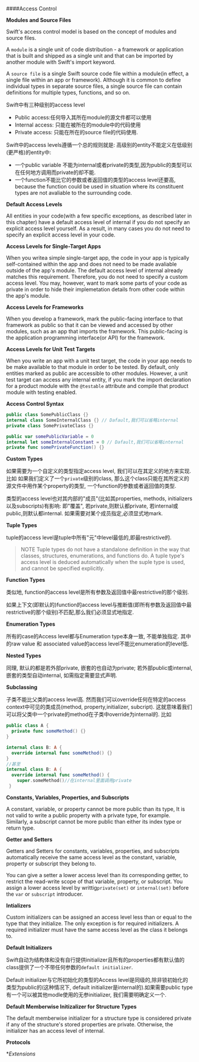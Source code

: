 ####Access Control

**Modules and Source Files**

Swift's access control model is based on the concept of modules and source files.

A `module` is a single unit of code distribution - a framework or application that is built and shipped as a single unit and that can be imported by another module with Swift's import keyword.

A `source file` is a single Swift source code file within a module(in effect, a single file within an app or framework). Although it is common to define individual types in separate source files, a single source file can contain definitions for multiple types, functions, and so on.

Swift中有三种级别的access level
* Public access:任何导入其所在module的源文件都可以使用
* Internal access: 只能在被所在的module中的代码使用
* Private access: 只能在所在的source file的代码使用.

Swift中的access levels遵循一个总的规则就是: 高级别的entity不能定义在低级别(更严格)的entity中:
* 一个public variable 不能为internal或者private的类型,因为public的类型可以在任何地方调用而private的却不能.
* 一个function不能比它的参数或者返回值的类型的access level还要高, because the function could be used in situation where its constituent types are not avaliable to the surrounding code.

**Default Access Levels**

All entities in your code(with a few specific exceptions, as described later in this chapter) have a default access level of internal if you do not specify an explicit access level yourself. As a result, in many cases you do not need to specify an explicit access level in your code.

**Access Levels for Single-Target Apps**

When you writea simple single-target app, the code in your app is typically self-contained within the app and does not need to be made avaliable outside of the app's module. The default access level of internal already matches this requirement. Therefore, you do not need to specify a custom access level. You may, however, want to mark some parts of your code as private in order to hide their implemetation details from other code within the app's module.

**Access Levels for Frameworks**

When you develop a framework, mark the public-facing interface to that framework as public so that it can be viewed and accessed by other modules, such as an app that imports the framework. This public-facing is the application programming interface(or API) for the framework.

**Access Levels for Unit Test Targets**

When you write an app with a unit test target, the code in your app needs to be make available to that module in order to be tested. By default, only entities marked as public are accessible to other modules. However, a unit test target can access any internal entity, if you mark the import declaration for a product module with the `@testable` attribute and compile that product module with testing enabled.

**Access Control Syntax**

```Swift
public class SomePublicClass {}
internal class SomeInternalClass {} // Dafault,我们可以省略internal
private class SomePrivateClass {}

public var somePublicVariable = 0
internal let someInternalConstant = 0 // Dafault,我们可以省略internal
private func somePrivateFunction() {}
```
**Custom Types**

如果需要为一个自定义的类型指定access level, 我们可以在其定义的地方来实现. 比如 如果我们定义了一个`private`级别的class, 那么这个class只能在其所定义的源文件中用作某个property的类型, 一个function的参数或者返回值的类型.

类型的access level也对其内部的"成员"(比如其properties, methods, initializers以及subscripts)有影响: 即"覆盖", 若private,则默认都private, 若internal或public,则默认都internal. 如果需要对某个成员指定,必须显式地mark.

**Tuple Types**

tuple的access level是tuple中所有"元"中level最低的,即最restrictive的.
> NOTE Tuple types do not have a standalone definition in the way that classes, structures, enumerations, and functions do. A tuple type's access level is deduced automatically when the suple type is used, and cannot be specified explicitly.

**Function Types**

类似地, function的access level是所有参数及返回值中最restrictive的那个级别.

如果上下文(即默认的)function的access level与推断值(即所有参数及返回值中最restrictive的那个级别)不匹配,那么我们必须显式地指定.

**Enumeration Types**

所有的case的Access level都与Enumeration type本身一致, 不能单独指定. 其中的raw value 和 associated value的access level不能比enumeration的level低.

**Nested Types**

同理, 默认的都是若外部private, 嵌套的也自动为private; 若外部public或internal,嵌套的类型自动internal, 如需指定需要显式声明.

**Subclassing**

子类不能比父类的access level高. 然而我们可以override任何在特定的access context中可见的类成员(method, property,initializer, subcript). 这就意味着我们可以将父类中一个private的method在子类中override为internal的. 比如
```Swift
public class A {
  private func someMethod() {}
}

internal class B: A {
  override internal func someMethod() {}
}
//甚至
internal class B: A {
  override internal func someMethod() {
    super.someMethod()//在internal里面调用private
 }
```
**Constants, Variables, Properties, and Subscripts**

A constant, variable, or property cannot be more public than its type, It is not valid to write a public property with a private type, for example. Similarly, a subscript cannot be more public than either its index type or return type.

**Getter and Setters**

Getters and Setters for constants, variables, properties, and subscripts automatically receive the same access level as the constant, variable, property or subscript they belong to.

You can give a setter a lower access level than its corresponding getter, to restrict the read-write scope of that variable, property, or subscript. You assign a lower access level by writtig`private(set)` or `internal(set)` before the `var` or `subscript` introducer.

**Intializers**

Custom initializers can be assigned an access level less than or equal to the type that they initialize. The only exception is for required initializers. A required initializer must have the same access level as the class it belongs to.

**Default Initializers**

Swift自动为结构体和没有自行提供initializer且所有的properties都有默认值的class提供了一个不带任何参数的`default initializer`.

Default initializer与它所初始化的类型的Access level是同级的,除非锁初始化的类型为public的(这种情况下, default initializer是internal的).如果需要public type有一个可以被其他modle使用的无参initializer, 我们需要明确定义一个.

**Default Memberwise Initizalizer for Structure Types**

The default memberwise initializer for a structure type is considered private if any of the structure's stored properties are private. Otherwise, the initializer has an access level of internal.

**Protocols**

**Extensions*


































